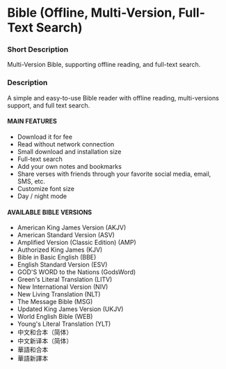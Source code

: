 # Bible (Offline, Multi-Version, Full-Text Search)

### Short Description
Multi-Version Bible, supporting offline reading, and full-text search.

### Description
A simple and easy-to-use Bible reader with offline reading, multi-versions support, and full text search.

#### MAIN FEATURES
- Download it for fee
- Read without network connection
- Small download and installation size
- Full-text search
- Add your own notes and bookmarks
- Share verses with friends through your favorite social media, email, SMS, etc.
- Customize font size
- Day / night mode

#### AVAILABLE BIBLE VERSIONS
- American King James Version (AKJV)
- American Standard Version (ASV)
- Amplified Version (Classic Edition) (AMP)
- Authorized King James (KJV)
- Bible in Basic English (BBE)
- English Standard Version (ESV)
- GOD'S WORD to the Nations (GodsWord)
- Green's Literal Translation (LITV)
- New International Version (NIV)
- New Living Translation (NLT)
- The Message Bible (MSG)
- Updated King James Version (UKJV)
- World English Bible (WEB)
- Young's Literal Translation (YLT)
- 中文和合本（简体）
- 中文新译本（简体）
- 華語和合本
- 華語新譯本
